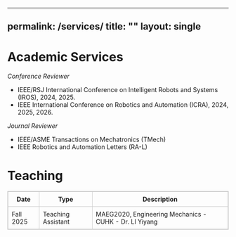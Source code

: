 <!--
 * @Author: skywoodsz
 * @Date: 2025-09-07 08:35:38
-->
---
permalink: /services/
title: ""
layout: single
---

Academic Services
======
*Conference Reviewer*
- IEEE/RSJ International Conference on Intelligent Robots and Systems (IROS), 2024, 2025.
- IEEE International Conference on Robotics and Automation (ICRA), 2024, 2025, 2026.

*Journal Reviewer*
- IEEE/ASME Transactions on Mechatronics (TMech)
- IEEE Robotics and Automation Letters (RA-L)

Teaching
======
<!-- | Date      | Type               | Description                                            |
| --------- | ------------------ | ------------------------------------------------------ |
| Fall 2025 | Teaching Assistant | MAEG2020, Engineering Mechanics - CUHK - Dr. LI Yiyang | -->
<table style="width:100%; border-collapse: collapse; border:1px solid #ccc; font-size: 1em;">
  <tr>
    <th style="border:1px solid #ccc; padding:8px;">Date</th>
    <th style="border:1px solid #ccc; padding:8px;">Type</th>
    <th style="border:1px solid #ccc; padding:8px;">Description</th>
  </tr>
  <tr>
    <td style="border:1px solid #ccc; padding:8px;">Fall 2025</td>
    <td style="border:1px solid #ccc; padding:8px;">Teaching Assistant</td>
    <td style="border:1px solid #ccc; padding:8px;">
      MAEG2020, Engineering Mechanics - CUHK - Dr. LI Yiyang
    </td>
  </tr>
</table>



